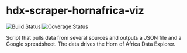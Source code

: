 # hdx-scraper-hornafrica-viz
[![Build Status](https://github.com/OCHA-DAP/hdx-scraper-hornafrica-viz/actions/workflows/run-python-tests.yml/badge.svg)](https://github.com/OCHA-DAP/hdx-scraper-hornafrica-viz/actions/workflows/run-python-tests.yml) [![Coverage Status](https://coveralls.io/repos/github/OCHA-DAP/hdx-scraper-hornafrica-viz/badge.svg?branch=main&ts=1)](https://coveralls.io/github/OCHA-DAP/hdx-scraper-hornafrica-viz?branch=main)

Script that pulls data from several sources and outputs a JSON file and a Google 
spreadsheet. The data drives the Horn of Africa Data Explorer. 
